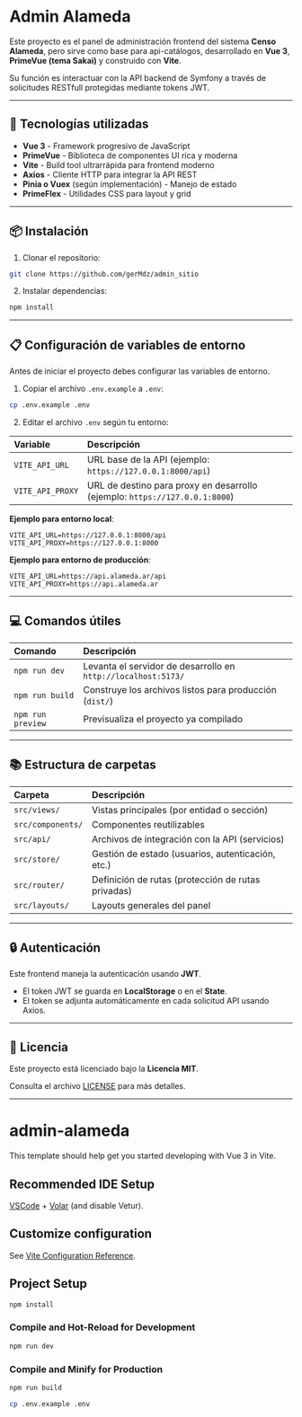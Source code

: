 # Admin Alameda

Este proyecto es el panel de administración frontend del sistema **Censo Alameda**, pero sirve como base para api-catálogos, 
desarrollado en **Vue 3**, **PrimeVue (tema Sakai)** y construido con **Vite**.

Su función es interactuar con la API backend de Symfony a través de solicitudes RESTfull protegidas mediante tokens JWT.

---

## 🚀 Tecnologías utilizadas

- **Vue 3** - Framework progresivo de JavaScript
- **PrimeVue** - Biblioteca de componentes UI rica y moderna
- **Vite** - Build tool ultrarrápida para frontend moderno
- **Axios** - Cliente HTTP para integrar la API REST
- **Pinia o Vuex** (según implementación) - Manejo de estado
- **PrimeFlex** - Utilidades CSS para layout y grid

---

## 📦 Instalación

1. Clonar el repositorio:

```bash
git clone https://github.com/gerMdz/admin_sitio
```

2. Instalar dependencias:

```bash
npm install
```

---

## 📋 Configuración de variables de entorno

Antes de iniciar el proyecto debes configurar las variables de entorno.

1. Copiar el archivo `.env.example` a `.env`:

```bash
cp .env.example .env
```

2. Editar el archivo `.env` según tu entorno:

| Variable | Descripción |
|:---------|:------------|
| `VITE_API_URL` | URL base de la API (ejemplo: `https://127.0.0.1:8000/api`) |
| `VITE_API_PROXY` | URL de destino para proxy en desarrollo (ejemplo: `https://127.0.0.1:8000`) |

**Ejemplo para entorno local**:

```dotenv
VITE_API_URL=https://127.0.0.1:8000/api
VITE_API_PROXY=https://127.0.0.1:8000
```

**Ejemplo para entorno de producción**:

```dotenv
VITE_API_URL=https://api.alameda.ar/api
VITE_API_PROXY=https://api.alameda.ar
```

---

## 💻 Comandos útiles

| Comando | Descripción |
|:--------|:------------|
| `npm run dev` | Levanta el servidor de desarrollo en `http://localhost:5173/` |
| `npm run build` | Construye los archivos listos para producción (`dist/`) |
| `npm run preview` | Previsualiza el proyecto ya compilado |

---

## 📚 Estructura de carpetas

| Carpeta | Descripción |
|:--------|:------------|
| `src/views/` | Vistas principales (por entidad o sección) |
| `src/components/` | Componentes reutilizables |
| `src/api/` | Archivos de integración con la API (servicios) |
| `src/store/` | Gestión de estado (usuarios, autenticación, etc.) |
| `src/router/` | Definición de rutas (protección de rutas privadas) |
| `src/layouts/` | Layouts generales del panel |

---

## 🔒 Autenticación

Este frontend maneja la autenticación usando **JWT**.

- El token JWT se guarda en **LocalStorage** o en el **State**.
- El token se adjunta automáticamente en cada solicitud API usando Axios.

---

## 📝 Licencia

Este proyecto está licenciado bajo la **Licencia MIT**.

Consulta el archivo [LICENSE](LICENSE) para más detalles.

---

# admin-alameda

This template should help get you started developing with Vue 3 in Vite.

## Recommended IDE Setup

[VSCode](https://code.visualstudio.com/) + [Volar](https://marketplace.visualstudio.com/items?itemName=Vue.volar) (and disable Vetur).

## Customize configuration

See [Vite Configuration Reference](https://vite.dev/config/).

## Project Setup

```sh
npm install
```

### Compile and Hot-Reload for Development

```sh
npm run dev
```

### Compile and Minify for Production

```sh
npm run build
```

```bash
cp .env.example .env
```

